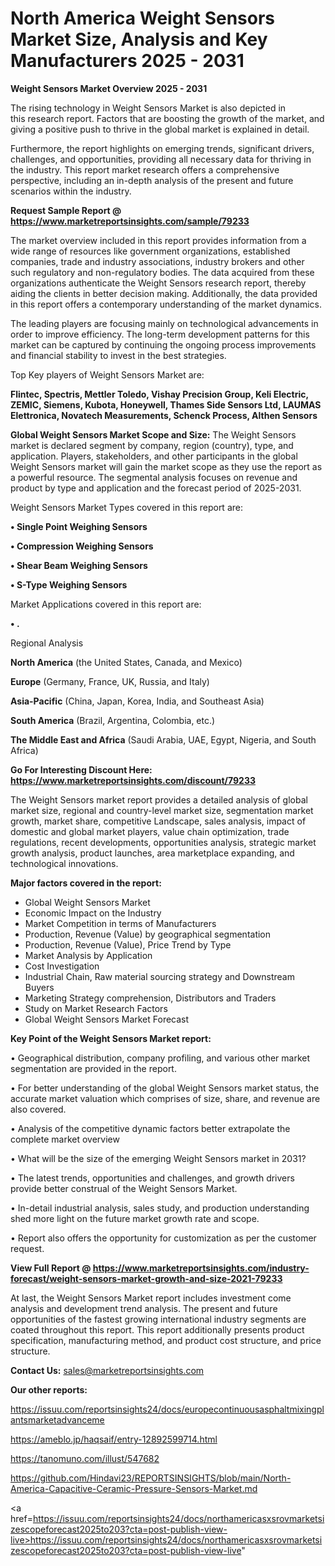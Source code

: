 # North America Weight Sensors Market Size, Analysis and Key Manufacturers 2025 - 2031

<Strong> Weight Sensors Market Overview 2025 - 2031</strong>

The rising technology in Weight Sensors Market is also depicted in this research report. Factors that are boosting the growth of the market, and giving a positive push to thrive in the global market is explained in detail.

Furthermore, the report highlights on emerging trends, significant drivers, challenges, and opportunities, providing all necessary data for thriving in the industry. This report market research offers a comprehensive perspective, including an in-depth analysis of the present and future scenarios within the industry.

<strong>Request Sample Report @ <a href=https://www.marketreportsinsights.com/sample/79233>https://www.marketreportsinsights.com/sample/79233</a></strong>

The market overview included in this report provides information from a wide range of resources like government organizations, established companies, trade and industry associations, industry brokers and other such regulatory and non-regulatory bodies. The data acquired from these organizations authenticate the Weight Sensors research report, thereby aiding the clients in better decision making. Additionally, the data provided in this report offers a contemporary understanding of the market dynamics.

The leading players are focusing mainly on technological advancements in order to improve efficiency. The long-term development patterns for this market can be captured by continuing the ongoing process improvements and financial stability to invest in the best strategies.

Top Key players of Weight Sensors Market are:

<strong>Flintec, Spectris, Mettler Toledo, Vishay Precision Group, Keli Electric, ZEMIC, Siemens, Kubota, Honeywell, Thames Side Sensors Ltd, LAUMAS Elettronica, Novatech Measurements, Schenck Process, Althen Sensors</strong>

<strong><b>Global Weight Sensors Market Scope and Size:</b></strong>
The Weight Sensors market is declared segment by company, region (country), type, and application. Players, stakeholders, and other participants in the global Weight Sensors market will gain the market scope as they use the report as a powerful resource. The segmental analysis focuses on revenue and product by type and application and the forecast period of 2025-2031.

Weight Sensors Market Types covered in this report are:

<strong>• Single Point Weighing Sensors

• Compression Weighing Sensors

• Shear Beam Weighing Sensors

• S-Type Weighing Sensors</strong>

Market Applications covered in this report are:

<strong>• .</strong> 

Regional Analysis

<strong>North America</strong> (the United States, Canada, and Mexico)

<strong>Europe</strong> (Germany, France, UK, Russia, and Italy)

<strong>Asia-Pacific</strong> (China, Japan, Korea, India, and Southeast Asia)

<strong>South America</strong> (Brazil, Argentina, Colombia, etc.)

<strong>The Middle East and Africa</strong> (Saudi Arabia, UAE, Egypt, Nigeria, and South Africa)

<strong>Go For Interesting Discount Here: <a href=https://www.marketreportsinsights.com/discount/79233>https://www.marketreportsinsights.com/discount/79233</a></strong>

The Weight Sensors market report provides a detailed analysis of global market size, regional and country-level market size, segmentation market growth, market share, competitive Landscape, sales analysis, impact of domestic and global market players, value chain optimization, trade regulations, recent developments, opportunities analysis, strategic market growth analysis, product launches, area marketplace expanding, and technological innovations.

<strong><b>Major factors covered in the report:</b></strong>
<ul>
  <li>Global Weight Sensors Market </li>
  <li>Economic Impact on the Industry</li>
  <li>Market Competition in terms of Manufacturers</li>
  <li>Production, Revenue (Value) by geographical segmentation</li>
  <li>Production, Revenue (Value), Price Trend by Type</li>
  <li>Market Analysis by Application</li>
  <li>Cost Investigation</li>
  <li>Industrial Chain, Raw material sourcing strategy and Downstream Buyers</li>
  <li>Marketing Strategy comprehension, Distributors and Traders</li>
  <li>Study on Market Research Factors</li>
  <li>Global Weight Sensors Market Forecast</li>
</ul>

<strong><b>Key Point of the Weight Sensors Market report:</b></strong>

• Geographical distribution, company profiling, and various other market segmentation are provided in the report.

• For better understanding of the global Weight Sensors market status, the accurate market valuation which comprises of size, share, and revenue are also covered.

• Analysis of the competitive dynamic factors better extrapolate the complete market overview

• What will be the size of the emerging Weight Sensors market in 2031?

• The latest trends, opportunities and challenges, and growth drivers provide better construal of the Weight Sensors Market.

• In-detail industrial analysis, sales study, and production understanding shed more light on the future market growth rate and scope.

• Report also offers the opportunity for customization as per the customer request.

<strong><b>View Full Report @ <a href=https://www.marketreportsinsights.com/industry-forecast/weight-sensors-market-growth-and-size-2021-79233>https://www.marketreportsinsights.com/industry-forecast/weight-sensors-market-growth-and-size-2021-79233</a></b></strong>


At last, the Weight Sensors Market report includes investment come analysis and development trend analysis. The present and future opportunities of the fastest growing international industry segments are coated throughout this report. This report additionally presents product specification, manufacturing method, and product cost structure, and price structure.

<strong>Contact Us:</strong>
sales@marketreportsinsights.com

<strong>Our other reports:</strong>

<a href=https://issuu.com/reportsinsights24/docs/europecontinuousasphaltmixingplantsmarketadvanceme>https://issuu.com/reportsinsights24/docs/europecontinuousasphaltmixingplantsmarketadvanceme</a>

<a href=https://ameblo.jp/haqsaif/entry-12892599714.html>https://ameblo.jp/haqsaif/entry-12892599714.html</a>

<a href=https://tanomuno.com/illust/547682>https://tanomuno.com/illust/547682</a>

<a href=https://github.com/Hindavi23/REPORTSINSIGHTS/blob/main/North-America-Capacitive-Ceramic-Pressure-Sensors-Market.md>https://github.com/Hindavi23/REPORTSINSIGHTS/blob/main/North-America-Capacitive-Ceramic-Pressure-Sensors-Market.md</a>

<a href=https://issuu.com/reportsinsights24/docs/northamericasxsrovmarketsizescopeforecast2025to203?cta=post-publish-view-live>https://issuu.com/reportsinsights24/docs/northamericasxsrovmarketsizescopeforecast2025to203?cta=post-publish-view-live</a>"
